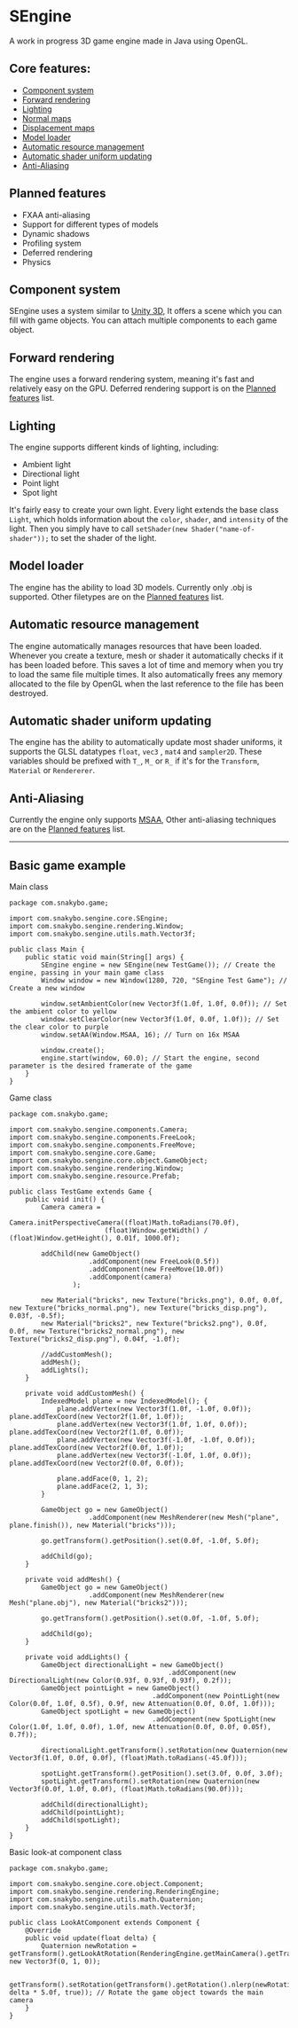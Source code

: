 # SEngine

A work in progress 3D game engine made in Java using OpenGL.

## Core features:
- [Component system](#component-system)
- [Forward rendering](#forward-rendering)
- [Lighting](#lighting)
- [Normal maps](http://en.wikipedia.org/wiki/Normal_mapping)
- [Displacement maps](http://en.wikipedia.org/wiki/Displacement_mapping)
- [Model loader](#model-loader)
- [Automatic resource management](#automatic-resource-management)
- [Automatic shader uniform updating](#automatic-shader-uniform-updating)
- [Anti-Aliasing](#anti-aliasing)

## Planned features
- FXAA anti-aliasing
- Support for different types of models
- Dynamic shadows
- Profiling system
- Deferred rendering
- Physics

## Component system
SEngine uses a system similar to [Unity 3D](http://unity3d.com/), It offers a scene which you can fill with game objects. You can attach multiple components to each game object.

## Forward rendering
The engine uses a forward rendering system, meaning it's fast and relatively easy on the GPU. Deferred rendering support is on the [Planned features](#planned-features) list.

## Lighting
The engine supports different kinds of lighting, including:
- Ambient light
- Directional light
- Point light
- Spot light

It's fairly easy to create your own light.
Every light extends the base class ```Light```, which holds information about the ```color```, ```shader```, and ```intensity``` of the light. Then you simply have to call ```setShader(new Shader("name-of-shader"));``` to set the shader of the light.

## Model loader
The engine has the ability to load 3D models. Currently only .obj is supported. Other filetypes are on the [Planned features](#planned-features) list.

## Automatic resource management
The engine automatically manages resources that have been loaded. Whenever you create a texture, mesh or shader it automatically checks if it has been loaded before. This saves a lot of time and memory when you try to load the same file multiple times. It also automatically frees any memory allocated to the file by OpenGL when the last reference to the file has been destroyed.

## Automatic shader uniform updating
The engine has the ability to automatically update most shader uniforms, it supports the GLSL datatypes ```float```, ```vec3``` , ```mat4``` and ```sampler2D```. These variables should be prefixed with ```T_```, ```M_``` or ```R_``` if it's for the ```Transform```, ```Material``` or ```Rendererer```.

## Anti-Aliasing
Currently the engine only supports [MSAA](http://en.wikipedia.org/wiki/Multisample_anti-aliasing), Other anti-aliasing techniques are on the [Planned features](#planned-features) list.

------------------------

## Basic game example

Main class
```
package com.snakybo.game;

import com.snakybo.sengine.core.SEngine;
import com.snakybo.sengine.rendering.Window;
import com.snakybo.sengine.utils.math.Vector3f;

public class Main {
	public static void main(String[] args) {
		SEngine engine = new SEngine(new TestGame()); // Create the engine, passing in your main game class
		Window window = new Window(1280, 720, "SEngine Test Game"); // Create a new window
		
		window.setAmbientColor(new Vector3f(1.0f, 1.0f, 0.0f)); // Set the ambient color to yellow
		window.setClearColor(new Vector3f(1.0f, 0.0f, 1.0f)); // Set the clear color to purple
		window.setAA(Window.MSAA, 16); // Turn on 16x MSAA
		
		window.create();
		engine.start(window, 60.0); // Start the engine, second parameter is the desired framerate of the game
	}
}

```

Game class
```
package com.snakybo.game;

import com.snakybo.sengine.components.Camera;
import com.snakybo.sengine.components.FreeLook;
import com.snakybo.sengine.components.FreeMove;
import com.snakybo.sengine.core.Game;
import com.snakybo.sengine.core.object.GameObject;
import com.snakybo.sengine.rendering.Window;
import com.snakybo.sengine.resource.Prefab;

public class TestGame extends Game {
	public void init() {
		Camera camera =
				Camera.initPerspectiveCamera((float)Math.toRadians(70.0f),
						(float)Window.getWidth() / (float)Window.getHeight(), 0.01f, 1000.0f);
		
		addChild(new GameObject()
					.addComponent(new FreeLook(0.5f))
					.addComponent(new FreeMove(10.0f))
					.addComponent(camera)
				);
				
		new Material("bricks", new Texture("bricks.png"), 0.0f, 0.0f, new Texture("bricks_normal.png"), new Texture("bricks_disp.png"), 0.03f, -0.5f);
		new Material("bricks2", new Texture("bricks2.png"), 0.0f, 0.0f, new Texture("bricks2_normal.png"), new Texture("bricks2_disp.png"), 0.04f, -1.0f);
		
		//addCustomMesh();
		addMesh();
		addLights();
	}
	
	private void addCustomMesh() {		
		IndexedModel plane = new IndexedModel(); {
			plane.addVertex(new Vector3f(1.0f, -1.0f, 0.0f));  plane.addTexCoord(new Vector2f(1.0f, 1.0f));
			plane.addVertex(new Vector3f(1.0f, 1.0f, 0.0f));   plane.addTexCoord(new Vector2f(1.0f, 0.0f));
			plane.addVertex(new Vector3f(-1.0f, -1.0f, 0.0f)); plane.addTexCoord(new Vector2f(0.0f, 1.0f));
			plane.addVertex(new Vector3f(-1.0f, 1.0f, 0.0f));  plane.addTexCoord(new Vector2f(0.0f, 0.0f));
			
			plane.addFace(0, 1, 2);
			plane.addFace(2, 1, 3);
		}
		
		GameObject go = new GameObject()
					.addComponent(new MeshRenderer(new Mesh("plane", plane.finish()), new Material("bricks")));
		
		go.getTransform().getPosition().set(0.0f, -1.0f, 5.0f);
		
		addChild(go);
	}
	
	private void addMesh() {
		GameObject go = new GameObject()
					.addComponent(new MeshRenderer(new Mesh("plane.obj"), new Material("bricks2")));
		
		go.getTransform().getPosition().set(0.0f, -1.0f, 5.0f);
		
		addChild(go);
	}
	
	private void addLights() {
		GameObject directionalLight = new GameObject()
										.addComponent(new DirectionalLight(new Color(0.93f, 0.93f, 0.93f), 0.2f));
		GameObject pointLight = new GameObject()
									.addComponent(new PointLight(new Color(0.0f, 1.0f, 0.5f), 0.9f, new Attenuation(0.0f, 0.0f, 1.0f)));
		GameObject spotLight = new GameObject()
									.addComponent(new SpotLight(new Color(1.0f, 1.0f, 0.0f), 1.0f, new Attenuation(0.0f, 0.0f, 0.05f), 0.7f));
		
		directionalLight.getTransform().setRotation(new Quaternion(new Vector3f(1.0f, 0.0f, 0.0f), (float)Math.toRadians(-45.0f)));
		
		spotLight.getTransform().getPosition().set(3.0f, 0.0f, 3.0f);
		spotLight.getTransform().setRotation(new Quaternion(new Vector3f(0.0f, 1.0f, 0.0f), (float)Math.toRadians(90.0f)));
		
		addChild(directionalLight);
		addChild(pointLight);
		addChild(spotLight);
	}
}
```

Basic look-at component class
```
package com.snakybo.game;

import com.snakybo.sengine.core.object.Component;
import com.snakybo.sengine.rendering.RenderingEngine;
import com.snakybo.sengine.utils.math.Quaternion;
import com.snakybo.sengine.utils.math.Vector3f;

public class LookAtComponent extends Component {
	@Override
	public void update(float delta) {
		Quaternion newRotation = getTransform().getLookAtRotation(RenderingEngine.getMainCamera().getTransform().getTransformedPosition(), new Vector3f(0, 1, 0));
		
		getTransform().setRotation(getTransform().getRotation().nlerp(newRotation, delta * 5.0f, true)); // Rotate the game object towards the main camera
	}
}

```
